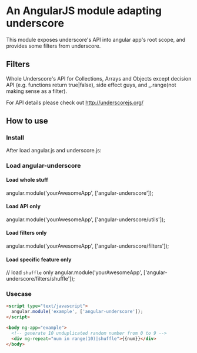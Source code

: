 # An AngularJS module adapting underscore

This module exposes underscore's API into angular app's root scope,
and provides some filters from underscore.


## Filters

Whole Underscore's API for Collections, Arrays and Objects except decision API
(e.g. functions return true|false), side effect guys, and _.range(not making sense as a filter).


For API details please check out http://underscorejs.org/

## How to use

### Install

After load angular.js and underscore.js:

<script type="text/javascript" src="angular-underscore.js"></script>

### Load angular-underscore

#### Load whole stuff

angular.module('yourAwesomeApp', ['angular-underscore']);

#### Load API only

angular.module('yourAwesomeApp', ['angular-underscore/utils']);

#### Load filters only

angular.module('yourAwesomeApp', ['angular-underscore/filters']);

#### Load specific feature only

// load `shuffle` only
angular.module('yourAwesomeApp', ['angular-underscore/filters/shuffle']);

### Usecase

```html
<script type="text/javascript">
  angular.module('example', ['angular-underscore']);
</script>

<body ng-app="example">
  <!-- generate 10 unduplicated random number from 0 to 9 -->
  <div ng-repeat="num in range(10)|shuffle">{{num}}</div>
</body>
```
